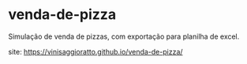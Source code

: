 # venda-de-pizza

Simulação de venda de pizzas, com exportação para planilha de excel.

site: https://vinisaggioratto.github.io/venda-de-pizza/
